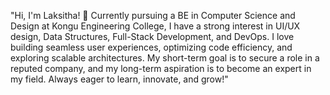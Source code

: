 "Hi, I'm Laksitha! 👋 Currently pursuing a BE in Computer Science and Design at Kongu Engineering College, I have a strong interest in UI/UX design, Data Structures, Full-Stack Development, and DevOps. I love building seamless user experiences, optimizing code efficiency, and exploring scalable architectures. My short-term goal is to secure a role in a reputed company, and my long-term aspiration is to become an expert in my field. Always eager to learn, innovate, and grow!"
